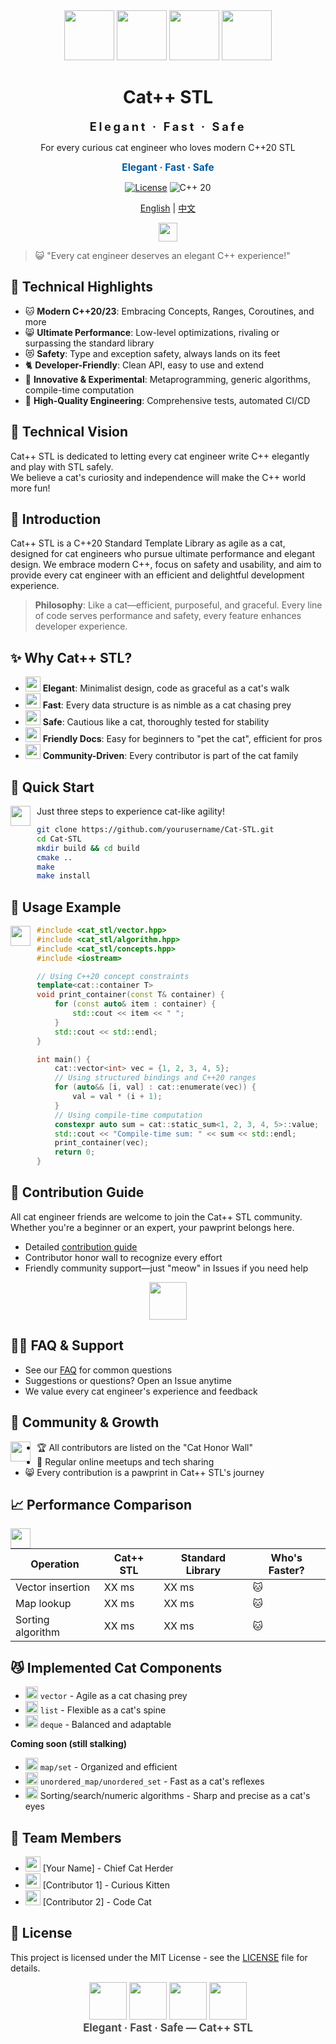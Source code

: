 <div align="center">
  <img src="https://storyset.com/illustration/cat-lover/bro" width="80">
  <img src="https://storyset.com/illustration/cat-astronaut/bro" width="80">
  <img src="https://storyset.com/illustration/cat-typing/bro" width="80">
  <img src="https://storyset.com/illustration/cat-window/bro" width="80">
  <h1>Cat++ STL</h1>
  <p>
    <b style="font-size:1.3em;letter-spacing:0.2em;">Elegant · Fast · Safe</b>
  </p>
  <p>For every curious cat engineer who loves modern C++20 STL</p>
  <p><b style="font-size:1.1em;color:#00599C;">Elegant · Fast · Safe</b></p>
  
  <p>
    <a href="LICENSE"><img src="https://img.shields.io/badge/License-MIT-blue.svg" alt="License"></a>
    <img src="https://img.shields.io/badge/C%2B%2B-20-00599C.svg" alt="C++ 20">
  </p>
  
  <p>
    <a href="README.md">English</a> | 
    <a href="README_CN.md">中文</a>
  </p>

  <img src="https://raw.githubusercontent.com/FortAwesome/Font-Awesome/6.x/svgs/regular/face-smile-beam.svg" width="30" height="30" style="vertical-align: middle;">
</div>

> 😺 "Every cat engineer deserves an elegant C++ experience!"

## 🚀 Technical Highlights

- 🐱 <b>Modern C++20/23</b>: Embracing Concepts, Ranges, Coroutines, and more
- 😸 <b>Ultimate Performance</b>: Low-level optimizations, rivaling or surpassing the standard library
- 😻 <b>Safety</b>: Type and exception safety, always lands on its feet
- 🐈 <b>Developer-Friendly</b>: Clean API, easy to use and extend
- 🐾 <b>Innovative & Experimental</b>: Metaprogramming, generic algorithms, compile-time computation
- 🐅 <b>High-Quality Engineering</b>: Comprehensive tests, automated CI/CD

## 🚀 Technical Vision

Cat++ STL is dedicated to letting every cat engineer write C++ elegantly and play with STL safely.  
We believe a cat's curiosity and independence will make the C++ world more fun!

## 🐾 Introduction

Cat++ STL is a C++20 Standard Template Library as agile as a cat, designed for cat engineers who pursue ultimate performance and elegant design. We embrace modern C++, focus on safety and usability, and aim to provide every cat engineer with an efficient and delightful development experience.

> **Philosophy**: Like a cat—efficient, purposeful, and graceful. Every line of code serves performance and safety, every feature enhances developer experience.

## ✨ Why Cat++ STL?

- <img src="https://storyset.com/illustration/cat-lover/bro" width="24"> **Elegant**: Minimalist design, code as graceful as a cat's walk
- <img src="https://storyset.com/illustration/cat-astronaut/bro" width="24"> **Fast**: Every data structure is as nimble as a cat chasing prey
- <img src="https://storyset.com/illustration/cat-window/bro" width="24"> **Safe**: Cautious like a cat, thoroughly tested for stability
- <img src="https://storyset.com/illustration/cat-typing/bro" width="24"> **Friendly Docs**: Easy for beginners to "pet the cat", efficient for pros
- <img src="https://storyset.com/illustration/cat-astronaut/bro" width="24"> **Community-Driven**: Every contributor is part of the cat family

## 🚀 Quick Start

<img src="https://storyset.com/illustration/cat-typing/bro" width="32" align="left" style="margin-right:10px;">
Just three steps to experience cat-like agility!

```bash
git clone https://github.com/yourusername/Cat-STL.git
cd Cat-STL
mkdir build && cd build
cmake ..
make
make install
```

## 🐾 Usage Example

<img src="https://storyset.com/illustration/cat-typing/bro" width="32" align="left" style="margin-right:10px;">

```cpp
#include <cat_stl/vector.hpp>
#include <cat_stl/algorithm.hpp>
#include <cat_stl/concepts.hpp>
#include <iostream>

// Using C++20 concept constraints
template<cat::container T>
void print_container(const T& container) {
    for (const auto& item : container) {
        std::cout << item << " ";
    }
    std::cout << std::endl;
}

int main() {
    cat::vector<int> vec = {1, 2, 3, 4, 5};
    // Using structured bindings and C++20 ranges
    for (auto&& [i, val] : cat::enumerate(vec)) {
        val = val * (i + 1);
    }
    // Using compile-time computation
    constexpr auto sum = cat::static_sum<1, 2, 3, 4, 5>::value;
    std::cout << "Compile-time sum: " << sum << std::endl;
    print_container(vec);
    return 0;
}
```

## 🐾 Contribution Guide

All cat engineer friends are welcome to join the Cat++ STL community. Whether you're a beginner or an expert, your pawprint belongs here.

- Detailed [contribution guide](https://github.com/yourusername/Cat-STL/wiki)
- Contributor honor wall to recognize every effort
- Friendly community support—just "meow" in Issues if you need help

<div align="center">
  <img src="https://storyset.com/illustration/cat-typing/bro" width="60">
</div>

## 🙋‍♂️ FAQ & Support

- See our [FAQ](https://github.com/yourusername/Cat-STL/wiki/FAQ) for common questions
- Suggestions or questions? Open an Issue anytime
- We value every cat engineer's experience and feedback

## 🌟 Community & Growth

<img src="https://storyset.com/illustration/cat-astronaut/bro" width="32" align="left" style="margin-right:10px;">

- 🏆 All contributors are listed on the "Cat Honor Wall"
- 🐾 Regular online meetups and tech sharing
- 😸 Every contribution is a pawprint in Cat++ STL's journey

## 📈 Performance Comparison

<img src="https://storyset.com/illustration/cat-window/bro" width="32" align="left" style="margin-right:10px;">

| Operation | Cat++ STL | Standard Library | Who's Faster? |
|------|-----------|--------|----------|
| Vector insertion | XX ms | XX ms | 🐱 |
| Map lookup | XX ms | XX ms | 🐱 |
| Sorting algorithm | XX ms | XX ms | 🐱 |

## 😼 Implemented Cat Components

- <img src="https://storyset.com/illustration/cat-lover/bro" width="20"> `vector` - Agile as a cat chasing prey
- <img src="https://storyset.com/illustration/cat-astronaut/bro" width="20"> `list` - Flexible as a cat's spine
- <img src="https://storyset.com/illustration/cat-window/bro" width="20"> `deque` - Balanced and adaptable

**Coming soon (still stalking)**
- <img src="https://storyset.com/illustration/cat-typing/bro" width="20"> `map/set` - Organized and efficient
- <img src="https://storyset.com/illustration/cat-astronaut/bro" width="20"> `unordered_map/unordered_set` - Fast as a cat's reflexes
- <img src="https://storyset.com/illustration/cat-window/bro" width="20"> Sorting/search/numeric algorithms - Sharp and precise as a cat's eyes

## 🐾 Team Members

- <img src="https://storyset.com/illustration/cat-lover/bro" width="24"> [Your Name] - Chief Cat Herder
- <img src="https://storyset.com/illustration/cat-astronaut/bro" width="24"> [Contributor 1] - Curious Kitten
- <img src="https://storyset.com/illustration/cat-typing/bro" width="24"> [Contributor 2] - Code Cat

## 🐾 License

This project is licensed under the MIT License - see the [LICENSE](LICENSE) file for details.

<div align="center">
  <img src="https://storyset.com/illustration/cat-lover/bro" width="60">
  <img src="https://storyset.com/illustration/cat-astronaut/bro" width="60">
  <img src="https://storyset.com/illustration/cat-typing/bro" width="60">
  <img src="https://storyset.com/illustration/cat-window/bro" width="60">
  <br>
  <b style="font-size:1.2em;color:#4B4B4B;">Elegant · Fast · Safe — Cat++ STL</b>
</div> 